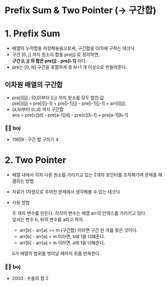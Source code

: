 # Prefix Sum & Two Pointer (-> 구간합)
# 1. Prefix Sum
- 배열의 누적합을 저장해놓음으로써, 구간합을 O(1)에 구하는 테크닉
- 구간 [0, j] 까지 원소의 합을 pre[j] 로 정의하면, <br>**구간 [i, j] 의 합은 pre[j] - pre[i-1]** 이다.
- pre는 [0, N] 구간을 포함하게 총 N+1 개 이상으로 만들어준다.
## 이차원 배열의 구간합
- pre[i][j] : (0,0)부터 (i,j) 까지 원소를 모두 합친 값 <br>
pre[i][j] = pre[i][j-1] + pre[i-1][j] - pre[i-1][j-1] + arr[i][j];
- (a,b)부터 (c,d) 까지 구간합 <br>
ans = pre[c][d] - pre[a-1][d] - pre[c][b-1] + pre[a-1][b-1]
### 👩‍💻 boj
- 11659 : 구간 합 구하기 4

# 2. Two Pointer
- 배열 내에서 각자 다른 원소를 가리키고 있는 2개의 포인터를 조작해가며 문제를 해결하는 방법
- 자료가 1차원으로 주어진 문제에서 생각해볼 수 있는 테크닉
- 사용 방법

  두 개의 변수를 만든다. 각각의 변수는 배열 arr의 인덱스를 가리키고 있다. <br>
  앞서는 변수 b, 뒤의 변수를 a라고 하자.
  - arr[b] - arr[a] == m (구간합) 이라면 구간 한 개를 찾은 것이다.
  - arr[b] - arr[a] < m 이라면, b에 1을 더해준다.
  - arr[b] - arr[a] > m 이라면, a에 1을 더해준다.

  b가 배열의 범위를 벗어날 때까지 위를 반복한다.
### 👩‍💻 boj
- 2003 : 수들의 합 2
